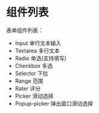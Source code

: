 # 组件列表

表单组件列表：

+ Input 单行文本输入
+ Textarea 多行文本
+ Radio 单选(支持填写)
+ Checkbox 多选
+ Selector 下拉
+ Range 范围
+ Rater 评分
+ Picker 滑动选择
+ Popup-picker 弹出窗口滑动选择